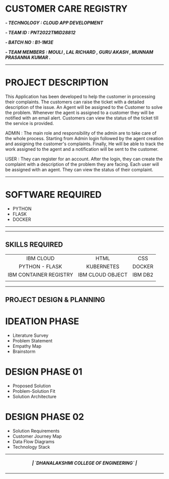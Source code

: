 # CUSTOMER CARE REGISTRY

***- TECHNOLOGY : CLOUD APP DEVELOPMENT***

***- TEAM ID    : PNT2022TMID28812***

***- BATCH NO   : B1-1M3E***

***- TEAM MEMBERS : MOULI , LAL RICHARD , GURU AKASH , MUNNAM PRASANNA KUMAR .***

<hr>

# PROJECT DESCRIPTION

This Application has been developed to help the customer in processing their complaints.  The customers can raise the ticket with a detailed description of the issue.  An Agent will be assigned to the Customer to solve the problem.  Whenever the agent is assigned to a customer they will be notified with an email alert.  Customers can view the status of the ticket till the service is provided.

 ADMIN :
 The main role and responsibility of the admin are to take care of the whole process.  Starting from Admin login followed by the agent creation and assigning the customer's complaints.  Finally, He will be able to track the work assigned to the agent and a notification will be sent to the customer.

 USER :
 They can register for an account.  After the login, they can create the complaint with a description of the problem they are facing.  Each user will be assigned with an agent.  They can view the status of their complaint.

 <hr>
 
# SOFTWARE REQUIRED
- PYTHON
- FLASK
- DOCKER

 <hr>

<hr>

## SKILLS REQUIRED
|    |   |   |
| :---:         |     :---:      |          :---: | 
| IBM CLOUD   | HTML     | CSS    | JAVASCRIPT | 
| PYTHON - FLASK    | KUBERNETES      | DOCKER    |
| IBM CONTAINER REGISTRY | IBM CLOUD OBJECT | IBM DB2 |
| | | |

<hr>

## PROJECT DESIGN & PLANNING

# IDEATION PHASE

-  Literature Survey
-  Problem Statement
-  Empathy Map
-  Brainstorm

# DESIGN PHASE 01
-  Proposed Solution
-  Problem-Solution Fit
-  Solution Architecture

# DESIGN PHASE 02 
-  Solution Requirements
-  Customer Journey Map
-  Data Flow Diagrams
-  Technology Stack


<hr>

<div align="center">
 <h5> | `DHANALAKSHMI COLLEGE OF ENGINEERING` |</h5>

<hr>
